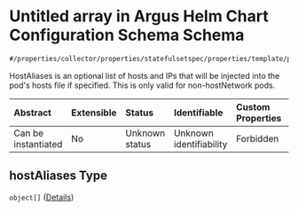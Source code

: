 # Untitled array in Argus Helm Chart Configuration Schema Schema

```txt
#/properties/collector/properties/statefulsetspec/properties/template/properties/spec/properties/hostAliases#/properties/collector/properties/statefulsetSpec/properties/template/properties/spec/properties/hostAliases
```

HostAliases is an optional list of hosts and IPs that will be injected into the pod's hosts file if specified. This is only valid for non-hostNetwork pods.

| Abstract            | Extensible | Status         | Identifiable            | Custom Properties | Additional Properties | Access Restrictions | Defined In                                                        |
| :------------------ | :--------- | :------------- | :---------------------- | :---------------- | :-------------------- | :------------------ | :---------------------------------------------------------------- |
| Can be instantiated | No         | Unknown status | Unknown identifiability | Forbidden         | Allowed               | none                | [values.schema.json\*](values.schema.json "open original schema") |

## hostAliases Type

`object[]` ([Details](values-properties-the-collector-schema-properties-statefulsetspec-properties-template-properties-spec-properties-hostaliases-items.md))
